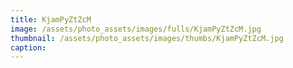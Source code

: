 ```yaml
---
title: KjamPyZtZcM
image: /assets/photo_assets/images/fulls/KjamPyZtZcM.jpg
thumbnail: /assets/photo_assets/images/thumbs/KjamPyZtZcM.jpg
caption: 
---
```

